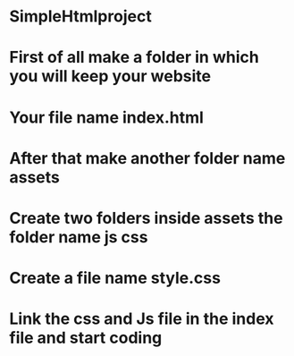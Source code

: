 # SimpleHtmlproject

# First of all make a folder in which you will keep your website
# Your file name index.html
# After that make another folder name assets
# Create two folders inside assets the folder name js css
# Create a file name style.css
# Link the css and Js file in the index file and start coding

